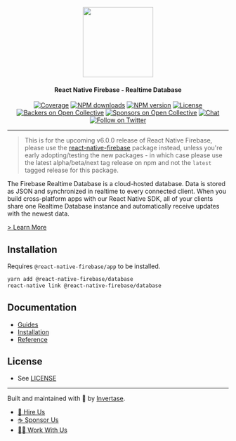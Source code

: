 <p align="center">
  <a href="https://invertase.io/oss/react-native-firebase">
    <img width="160px" src="https://i.imgur.com/JIyBtKW.png"><br/>
  </a>
  <h4 align="center">React Native Firebase - Realtime Database</h2>
</p>

<p align="center">
  <a href="https://api.rnfirebase.io/coverage/database/detail"><img src="https://api.rnfirebase.io/coverage/database/badge?style=flat-square" alt="Coverage"></a>
  <a href="https://www.npmjs.com/package/@react-native-firebase/database"><img src="https://img.shields.io/npm/dm/@react-native-firebase/database.svg?style=flat-square" alt="NPM downloads"></a>
  <a href="https://www.npmjs.com/package/@react-native-firebase/database"><img src="https://img.shields.io/npm/v/@react-native-firebase/database.svg?style=flat-square" alt="NPM version"></a>
  <a href="/LICENSE"><img src="https://img.shields.io/npm/l/react-native-firebase.svg?style=flat-square" alt="License"></a>
  <a href="#backers"><img src="https://opencollective.com/react-native-firebase/backers/badge.svg?style=flat-square" alt="Backers on Open Collective"></a>
  <a href="#sponsors"><img src="https://opencollective.com/react-native-firebase/sponsors/badge.svg?style=flat-square" alt="Sponsors on Open Collective"></a>
  <a href="https://discord.gg/C9aK28N"><img src="https://img.shields.io/discord/295953187817521152.svg?logo=discord&style=flat-square&colorA=7289da&label=discord" alt="Chat"></a>
  <a href="https://twitter.com/rnfirebase"><img src="https://img.shields.io/twitter/follow/rnfirebase.svg?style=social&label=Follow" alt="Follow on Twitter"></a>
</p>

----

> This is for the upcoming v6.0.0 release of React Native Firebase, please use the [react-native-firebase](https://www.npmjs.com/package/react-native-firebase) package instead, unless you're early adopting/testing the new packages - in which case please use the latest alpha/beta/next tag release on npm and not the `latest` tagged release for this package.

The Firebase Realtime Database is a cloud-hosted database. Data is stored as JSON and synchronized in realtime to every connected client. When you build cross-platform apps with our React Native SDK, all of your clients share one Realtime Database instance and automatically receive updates with the newest data.

[> Learn More](https://firebase.google.com/products/database/)

## Installation

Requires `@react-native-firebase/app` to be installed.

```bash
yarn add @react-native-firebase/database
react-native link @react-native-firebase/database
```

## Documentation

 - [Guides](https://invertase.io/oss/react-native-firebase/guides?tags=database)
 - [Installation](https://invertase.io/oss/react-native-firebase/v6/database)
 - [Reference](https://invertase.io/oss/react-native-firebase/v6/database/reference)


## License

- See [LICENSE](/LICENSE)

----

Built and maintained with 💛 by [Invertase](https://invertase.io). 

- [💼 Hire Us](https://invertase.io/hire-us)
- [☕️ Sponsor Us](https://opencollective.com/react-native-firebase)
- [👩‍💻 Work With Us](https://invertase.io/jobs)
